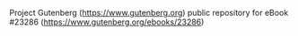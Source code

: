 Project Gutenberg (https://www.gutenberg.org) public repository for eBook #23286 (https://www.gutenberg.org/ebooks/23286)
